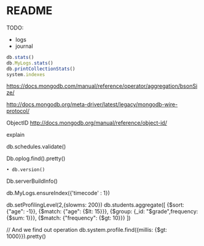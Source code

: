 # README

TODO:
* logs
* journal

```js
db.stats()
db.MyLogs.stats()
db.printCollectionStats()
system.indexes
```

https://docs.mongodb.com/manual/reference/operator/aggregation/bsonSize/

http://docs.mongodb.org/meta-driver/latest/legacy/mongodb-wire-protocol/

ObjectID
http://docs.mongodb.org/manual/reference/object-id/

explain

db.schedules.validate()

Db.oplog.find().pretty()

	• db.version()
Db.serverBuildInfo()

db.MyLogs.ensureIndex({'timecode' : 1})


db.setProfilingLevel(2,{slowms: 200})
db.students.aggregate([
    {$sort: {"age": -1}},
    {$match: {"age": {$lt: 15}}},
    {$group: {_id: "$grade",frequency: {$sum: 1}}},
    {$match: {"frequency": {$gt: 10}}}
 ])

// And we find out operation
db.system.profile.find({millis: {$gt: 1000}}).pretty()
